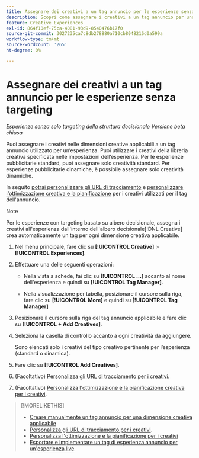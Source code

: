```yaml
---
title: Assegnare dei creativi a un tag annuncio per le esperienze senza targeting
description: Scopri come assegnare i creativi a un tag annuncio per una dimensione creativa specifica.
feature: Creative Experiences
exl-id: 864f10ef-75ca-4081-93d9-8540476b17f0
source-git-commit: 3027235ca7c8db278880a710cb8048216d0a599a
workflow-type: tm+mt
source-wordcount: '265'
ht-degree: 0%

---
```


# Assegnare dei creativi a un tag annuncio per le esperienze senza targeting

*Esperienze senza solo targeting della struttura decisionale*
*Versione beta chiusa*

Puoi assegnare i creativi nelle dimensioni creative applicabili a un tag annuncio utilizzato per un’esperienza. Puoi utilizzare i creativi della libreria creativa specificata nelle impostazioni dell’esperienza. Per le esperienze pubblicitarie standard, puoi assegnare solo creatività standard. Per esperienze pubblicitarie dinamiche, è possibile assegnare solo creatività dinamiche.<!-- Clarify what this does. It adds the image to the experience, but how does optimization work with multiple ad tags? -->

In seguito [potrai personalizzare gli URL di tracciamento](experience-tracking-urls-no-targeting.md) e [personalizzare l&#39;ottimizzazione creativa e la pianificazione](experience-optimization-scheduling-no-targeting.md) per i creativi utilizzati per il tag dell&#39;annuncio.

>[!NOTE]
>
>Per le esperienze con targeting basato su albero decisionale, assegna i creativi all&#39;esperienza dall&#39;interno dell&#39;albero decisionale[!DNL Creative] crea automaticamente un tag per ogni dimensione creativa applicabile.

1. Nel menu principale, fare clic su **[!UICONTROL Creative]** > **[!UICONTROL Experiences]**.

1. Effettuare una delle seguenti operazioni:

   * Nella vista a schede, fai clic su **[!UICONTROL ...]** accanto al nome dell&#39;esperienza e quindi su **[!UICONTROL Tag Manager]**.

   * Nella visualizzazione per tabella, posizionare il cursore sulla riga, fare clic su **[!UICONTROL More]** e quindi su **[!UICONTROL Tag Manager]**

1. Posizionare il cursore sulla riga del tag annuncio applicabile e fare clic su **[!UICONTROL + Add Creatives]**. <!-- Tag Manager has only a list view, but no card view, as of 2/2. -->

1. Seleziona la casella di controllo accanto a ogni creatività da aggiungere.

   Sono elencati solo i creativi del tipo creativo pertinente per l’esperienza (standard o dinamica).

1. Fare clic su **[!UICONTROL Add Creatives]**.

1. (Facoltativo) [Personalizza gli URL di tracciamento per i creativi](experience-tracking-urls-no-targeting.md).

1. (Facoltativo) [Personalizza l&#39;ottimizzazione e la pianificazione creativa per i creativi](experience-optimization-scheduling-no-targeting.md).

>[!MORELIKETHIS]
>* [Creare manualmente un tag annuncio per una dimensione creativa applicabile](experience-tag-create-manually.md)
>* [Personalizza gli URL di tracciamento per i creativi](experience-tracking-urls-no-targeting.md).
>* [Personalizza l&#39;ottimizzazione e la pianificazione per i creativi](experience-optimization-scheduling-no-targeting.md)
>* [Esportare e implementare un tag di esperienza annuncio per un&#39;esperienza live](experience-tag-export.md)
